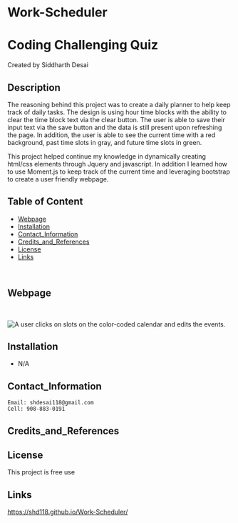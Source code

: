 # Work-Scheduler

# Coding Challenging Quiz
Created by Siddharth Desai

## Description

The reasoning behind this project was to create a daily planner to help keep track of daily tasks. The design is using hour time blocks with the ability to clear the time block text via the clear button. The user is able to save their input text via the save button and the data is still present upon refreshing the page. In addition, the user is able to see the current time with a red background, past time slots in gray, and future time slots in green.

This project helped continue my knowledge in dynamically creating html/css elements through Jquery and javascript. In addition I learned how to use Moment.js to keep track of the current time and leveraging bootstrap to create a user friendly webpage.



## Table of Content
- [Webpage](#webpage)
- [Installation](#installation)
- [Contact_Information](#contact_information)
- [Credits_and_References](#credits_and_references)
- [License](#license)
- [Links](#links)

<br/>

## Webpage


<br/>

![A user clicks on slots on the color-coded calendar and edits the events.](./Assets/img/Coding_Quiz_vid.gif)



## Installation

* N/A
 


## Contact_Information

```
Email: shdesai118@gmail.com
Cell: 908-883-0191
```

## Credits_and_References


## License

This project is free use

## Links
https://shd118.github.io/Work-Scheduler/


